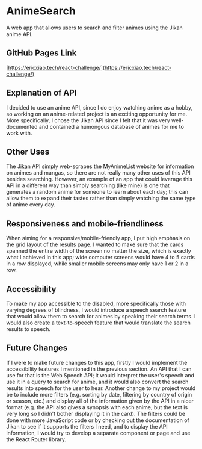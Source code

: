 # AnimeSearch

A web app that allows users to search and filter animes using the Jikan anime API. 

## GitHub Pages Link

[https://ericxiao.tech/react-challenge/](https://ericxiao.tech/react-challenge/)

## Explanation of API

I decided to use an anime API, since I do enjoy watching anime as a hobby, so working on an anime-related project is an exciting opportunity for me. More specifically,
I chose the Jikan API since I felt that it was very well-documented and contained a humongous database of animes for me to work with.

## Other Uses

The Jikan API simply web-scrapes the MyAnimeList website for information on animes and mangas, so there are not really many other uses of this API besides searching. However, an example of an app that could leverage this API in a different way than simply searching (like mine) is one that generates a random anime for someone to learn about each day; this can allow them to expand their tastes rather than simply watching the same type of anime every day.

## Responsiveness and mobile-friendliness

When aiming for a responsive/mobile-friendly app, I put high emphasis on the grid layout of the results page. I wanted to make sure that the cards spanned the entire width of the screen no matter the size, which is exactly what I achieved in this app; wide computer screens would have 4 to 5 cards in a row displayed, while smaller mobile screens may only have 1 or 2 in a row.

## Accessibility

To make my app accessible to the disabled, more specifically those with varying degrees of blindness, I would introduce a speech search feature that would allow them to search for animes by speaking their search terms. I would also create a text-to-speech feature that would translate the search results to speech.

## Future Changes

If I were to make future changes to this app, firstly I would implement the accessibility features I mentioned in the previous section. An API that I can use for that is the Web Speech API; it would interpret the user's speech and use it in a query to search for anime, and it would also convert the search results into speech for the user to hear. Another change to my project would be to include more filters (e.g. sorting by date, filtering by country of origin or season, etc.) and display all of the information given by the API in a nicer format (e.g. the API also gives a synopsis with each anime, but the text is very long so I didn't bother displaying it in the card). The filters could be done with more JavaScript code or by checking out the documentation of Jikan to see if it supports the filters I need, and to display the API information, I would try to develop a separate component or page and use the React Router library.